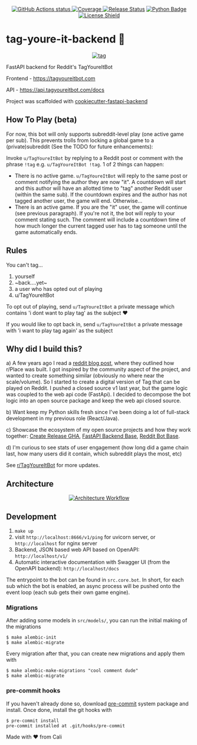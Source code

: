 <p align="center">
    <a href="https://github.com/nickatnight/tag-youre-it-backend/actions">
        <img alt="GitHub Actions status" src="https://github.com/nickatnight/tag-youre-it-backend/actions/workflows/main.yml/badge.svg">
    </a>
    <a href="https://codecov.io/gh/nickatnight/tag-youre-it-backend">
        <img alt="Coverage" src="https://codecov.io/gh/nickatnight/tag-youre-it-backend/branch/main/graph/badge.svg?token=E03I4QK6D9"/>
    </a>
    <a href="https://github.com/nickatnight/tag-youre-it-backend/releases"><img alt="Release Status" src="https://img.shields.io/github/v/release/nickatnight/tag-youre-it-backend"></a>
    <a href="https://github.com/nickatnight/tag-youre-it-backend/releases"><img alt="Python Badge" src="https://img.shields.io/badge/python-3.8%7C3.9%7C3.10%7C3.11-blue"></a>
    <a href="https://github.com/nickatnight/tag-youre-it-backend/blob/main/LICENSE">
        <img alt="License Shield" src="https://img.shields.io/github/license/nickatnight/tag-youre-it-backend">
    </a>
</p>


# tag-youre-it-backend :runner:
<p align="center">
    <a href="https://c.tenor.com/Sf4IW_C95v4AAAAC/tag.gif"><img alt="tag" src="https://c.tenor.com/Sf4IW_C95v4AAAAC/tag.gif"></a>
</p>

FastAPI backend for Reddit's TagYoureItBot

Frontend - https://tagyoureitbot.com

API - https://api.tagyoureitbot.com/docs

Project was scaffolded with [cookiecutter-fastapi-backend](https://github.com/nickatnight/cookiecutter-fastapi-backend)

## How To Play (beta)
For now, this bot will only supports subreddit-level play (one active game per sub). This prevents trolls from locking a global game to a (private)subreddit (See the TODO for future enhancements):

Invoke `u/TagYoureItBot` by replying to a Reddit post or comment with the phrase `!tag` e.g. `u/TagYoureItBot !tag`. 1 of 2 things can happen:
- There is no active game. `u/TagYoureItBot` will reply to the same post or comment notifying the author they are now "it". A countdown will start and this author will have an allotted time to "tag" another Reddit user (within the same sub). If the countdown expires and the author has not tagged another user, the game will end. Otherwise...
- There is an active game. If you are the "it" user, the game will continue (see previous paragraph). If you're not it, the bot will reply to your comment stating such. The comment will include a countdown time of how much longer the current tagged user has to tag someone until the game automatically ends.


## Rules
You can't tag...
1. yourself
2. ~back....yet~
3. a user who has opted out of playing
4. u/TagYoureItBot

To opt out of playing, send `u/TagYoureItBot` a private message which contains 'i dont want to play tag' as the subject :heart:

If you would like to opt back in, send `u/TagYoureItBot` a private message with 'i want to play tag again' as the subject

## Why did I build this?
a) A few years ago I read a [reddit blog post](https://www.redditinc.com/blog/how-we-built-rplace/), where they outlined how r/Place was built. I got inspired by the community aspect of the project, and wanted to create something similar (obviously no where near the scale/volume). So I started to create a digital version of Tag that can be played on Reddit. I pushed a closed source v1 last year, but the game logic was coupled to the web api code (FastApi). I decided to decompose the bot logic into an open source package and keep the web api closed source.

b) Want keep my Python skills fresh since I've been doing a lot of full-stack development in my previous role (React/Java).

c) Showcase the ecosystem of my open source projects and how they work together: [Create Release GHA](https://github.com/nickatnight/releases-action), [FastAPI Backend Base](https://github.com/nickatnight/cookiecutter-fastapi-backend), [Reddit Bot Base](https://github.com/nickatnight/docker-reddit-bot-base).

d) I'm curious to see stats of user engagement (how long did a game chain last, how many users did it contain, which subreddit plays the most, etc)

See [r/TagYoureItBot](https://www.reddit.com/r/TagYoureItBot) for more updates.
## Architecture
<p align="center">
    <a href="#">
        <img alt="Architecture Workflow" src="https://i.imgur.com/YJjmgva.png">
    </a>
</p>

## Development
1. `make up`
2. visit `http://localhost:8666/v1/ping` for uvicorn server, or `http://localhost` for nginx server
3. Backend, JSON based web API based on OpenAPI: `http://localhost/v1/`
4. Automatic interactive documentation with Swagger UI (from the OpenAPI backend): `http://localhost/docs`

The entrypoint to the bot can be found in `src.core.bot`. In short, for each sub which the bot is enabled, an async process will be pushed onto the event loop (each sub gets their own game engine).

### Migrations

After adding some models in `src/models/`, you can run the initial making of the migrations
```console
$ make alembic-init
$ make alembic-migrate
```
Every migration after that, you can create new migrations and apply them with
```console
$ make alembic-make-migrations "cool comment dude"
$ make alembic-migrate
```

### pre-commit hooks
If you haven't already done so, download [pre-commit](https://pre-commit.com/) system package and install. Once done, install the git hooks with
```console
$ pre-commit install
pre-commit installed at .git/hooks/pre-commit
```

Made with :heart: from Cali
